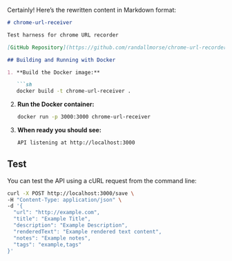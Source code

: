 Certainly! Here’s the rewritten content in Markdown format:

```markdown
# chrome-url-receiver

Test harness for chrome URL recorder

[GitHub Repository](https://github.com/randallmorse/chrome-url-recorder)

## Building and Running with Docker

1. **Build the Docker image:**

   ```sh
   docker build -t chrome-url-receiver .
   ```

2. **Run the Docker container:**

   ```sh
   docker run -p 3000:3000 chrome-url-receiver
   ```

3. **When ready you should see:**

   ```sh
   API listening at http://localhost:3000
   ```

## Test

You can test the API using a cURL request from the command line:

```sh
curl -X POST http://localhost:3000/save \
-H "Content-Type: application/json" \
-d '{
  "url": "http://example.com",
  "title": "Example Title",
  "description": "Example Description",
  "renderedText": "Example rendered text content",
  "notes": "Example notes",
  "tags": "example,tags"
}'
```
